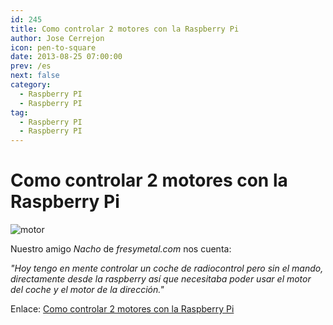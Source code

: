 ```yaml
---
id: 245
title: Como controlar 2 motores con la Raspberry Pi
author: Jose Cerrejon
icon: pen-to-square
date: 2013-08-25 07:00:00
prev: /es
next: false
category:
  - Raspberry PI
  - Raspberry PI
tag:
  - Raspberry PI
  - Raspberry PI
---
```


# Como controlar 2 motores con la Raspberry Pi

![motor](/images/2013/08/motor.jpg)

Nuestro amigo *Nacho* de *fresymetal.com* nos cuenta:

*"Hoy tengo en mente controlar un coche de radiocontrol pero sin el mando, directamente desde la raspberry así que necesitaba poder usar el motor del coche y el motor de la dirección."*

Enlace: [Como controlar 2 motores con la Raspberry Pi](http://www.fresymetal.com/como-controlar-2-motores-con-raspberry/)